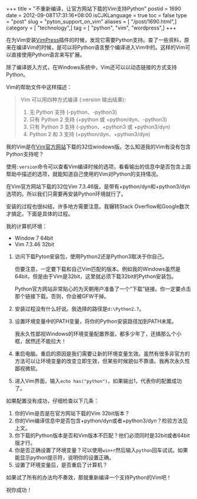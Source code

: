 +++
title = "不重新编译，让官方网站下载的Vim支持Python"
postid = 1690
date = 2012-09-08T17:31:16+08:00
isCJKLanguage = true
toc = false
type = "post"
slug = "pyton_support_on_vim"
aliases = [ "/post/1690.html",]
category = [ "technology",]
tag = [ "python", "vim", "wordpress",]
+++


在为Vim安装[VimPress](http://www.vim.org/scripts/script.php?script_id=1953 "VimPress")插件的时候，发现它需要Python支持。查了一些资料，原来在编译Vim的时候，是可以将Python语言整个编译进入Vim中的。这样的Vim可以直接使用Python语言来写扩展。

除了编译嵌入方式，在Windows系统中，Vim还可以以动态链接的方式支持Python。

Vim的帮助文件中这样描述：

> Vim 可以用四种方式编译 (:version 输出结果):  
>  1. 无 Python 支持 (-python、-python3)  
>  2. 只有 Python 2 支持 (+python 或 +python/dyn、-python3)  
>  3. 只有 Python 3 支持 (-python、+python3 或 +python3/dyn)  
>  4. Python 2 和 3 支持 (+python/dyn、+python3/dyn)

我的Vim是在[Vim官方网站](http://zengrong.net)下载的32位windows版。怎么知道我的Vim有没有包含Python支持呢？<!--more-->

使用`:version`命令可以查看Vim编译时候的选项，看看输出的信息中是否包含上面帮助中描述的选项，就能知道自己使用的Vim对Python的支持情况。

在Vim官方网站下载的32位Vim
7.3.46版，是带有+python/dyn和+python3/dyn选项的。所以我们只需要再安装Python环境就行了。

安装的过程也很纠结，许多地方需要注意。我辗转Stack
Overflow和Google数次才搞定。下面是具体的过程。

我的计算机环境：

-   Window 7 64bit
-   Vim 7.3.46 32bit

1.  访问下载Pyton安装包，使用Python2还是Python3取决于你自己。  

    但要注意，一定要下载和自己Vim匹配的版本。例如我的Windows虽然是64bit，但是由于Vim是32bit，这里就必须下载32bit的Python安装包。  

    Python官方网站非常贴心的为天朝用户准备了一个“下载”链接。你一定要点击那个链接下载。否则，你会被GFW干掉。
2.  安装过程没有什么好说。我选择的路径是`d:\Python2.7`。
3.  设置环境变量中的PATH变量，将你的Python安装路径加到PATH末尾。  

    我永久性鄙视Windows的环境变量配置界面，都多少年了，还搞那么个小框，居然还不能拉大！
4.  重启电脑。重启的原因是我们需要让新的环境变量生效。虽然有很多非官方的方法可以让环境变量的改变立即生效，但某些时候貌似不靠谱。我再次永久性鄙视微软。
5.  进入Vim界面，输入`echo has("python")`，如果输出1，代表你的配置成功了。

如果配置没有成功，仔细检查以下几条：

1.  你的Vim是否是在官方网站下载的Vim 32bit版本？
2.  你的Vim编译信息中是否包含+python/dyn或者+python3/dyn？检验方法见上文。
3.  你下载的Python版本是否和Vim版本不匹配？他们必须同时是32bit或者64bit版才行。
4.  你是否正确设置了环境变量？可以使用`win+r`然后输入`python`回车试试。如果能显示python提示符，说明你的设置正确。
5.  设置了环境变量后，是否重启了计算机？

如果试了所有的办法均不奏效，那就重新编译一个支持Python的Vim吧！

祝你成功！

